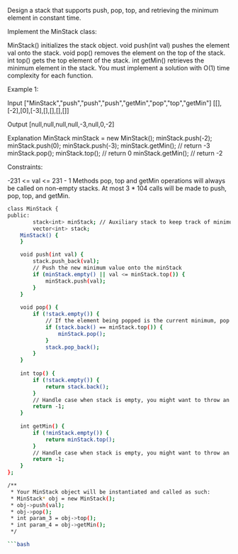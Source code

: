  
Design a stack that supports push, pop, top, and retrieving the minimum element in constant time.

Implement the MinStack class:

MinStack() initializes the stack object.
void push(int val) pushes the element val onto the stack.
void pop() removes the element on the top of the stack.
int top() gets the top element of the stack.
int getMin() retrieves the minimum element in the stack.
You must implement a solution with O(1) time complexity for each function.

 

Example 1:

Input
["MinStack","push","push","push","getMin","pop","top","getMin"]
[[],[-2],[0],[-3],[],[],[],[]]

Output
[null,null,null,null,-3,null,0,-2]

Explanation
MinStack minStack = new MinStack();
minStack.push(-2);
minStack.push(0);
minStack.push(-3);
minStack.getMin(); // return -3
minStack.pop();
minStack.top();    // return 0
minStack.getMin(); // return -2
 

Constraints:

-231 <= val <= 231 - 1
Methods pop, top and getMin operations will always be called on non-empty stacks.
At most 3 * 104 calls will be made to push, pop, top, and getMin.

```bash
class MinStack {
public:
        stack<int> minStack; // Auxiliary stack to keep track of minimum values
        vector<int> stack;
    MinStack() {
    }

    void push(int val) {
        stack.push_back(val);
        // Push the new minimum value onto the minStack
        if (minStack.empty() || val <= minStack.top()) {
            minStack.push(val);
        }
    }
    
    void pop() {
        if (!stack.empty()) {
            // If the element being popped is the current minimum, pop from minStack as well
            if (stack.back() == minStack.top()) {
                minStack.pop();
            }
            stack.pop_back();
        }
    }
    
    int top() {
        if (!stack.empty()) {
            return stack.back();
        }
        // Handle case when stack is empty, you might want to throw an exception or handle it differently
        return -1; 
    }
    
    int getMin() {
        if (!minStack.empty()) {
            return minStack.top();
        }
        // Handle case when stack is empty, you might want to throw an exception or handle it differently
        return -1; 
    }
};

/**
 * Your MinStack object will be instantiated and called as such:
 * MinStack* obj = new MinStack();
 * obj->push(val);
 * obj->pop();
 * int param_3 = obj->top();
 * int param_4 = obj->getMin();
 */

```bash
